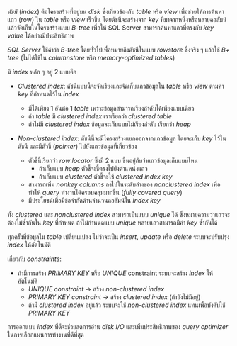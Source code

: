 
_ดัชนี_ (_index_) คือโครงสร้างที่อยู่บน _disk_ ซึ่งเกี่ยวข้องกับ _table_ หรือ _view_ เพื่อช่วยให้การค้นหาแถว (row) ใน _table_ หรือ _view_ เร็วขึ้น โดยดัชนีจะสร้างจาก _key_ ที่มาจากหนึ่งหรือหลายคอลัมน์ แล้วจัดเก็บในโครงสร้างแบบ _B-tree_ เพื่อให้ SQL Server สามารถค้นหาแถวที่ตรงกับ _key value_ ได้อย่างมีประสิทธิภาพ

_SQL Server_ ใช้คำว่า _B-tree_ โดยทั่วไปเพื่อหมายถึงดัชนีในแบบ _rowstore_ ซึ่งจริง ๆ แล้วใช้ _B+ tree_ (ไม่ได้ใช้ใน _columnstore_ หรือ _memory-optimized tables_)

มี _index_ หลัก ๆ อยู่ 2 แบบคือ

- _Clustered index_:  ดัชนีแบบนี้จะจัดเรียงและจัดเก็บแถวข้อมูลใน _table_ หรือ _view_ ตามค่า _key_ ที่กำหนดไว้ใน _index_  
	- มีได้เพียง 1 อันต่อ 1 _table_ เพราะข้อมูลสามารถเรียงลำดับได้เพียงแบบเดียว  
	- ถ้า _table_ มี _clustered index_ เราเรียกว่า _clustered table_  
	- ถ้าไม่มี _clustered index_ ข้อมูลจะเก็บแบบไม่เรียงลำดับ เรียกว่า _heap_  

- _Non-clustered index_:  ดัชนีนี้จะมีโครงสร้างแยกออกจากแถวข้อมูล โดยจะเก็บ _key_ ไว้ในดัชนี และมีตัวชี้ (_pointer_) ไปยังแถวข้อมูลที่เกี่ยวข้อง  
	- ตัวชี้นี้เรียกว่า _row locator_ ซึ่งมี 2 แบบ ขึ้นอยู่กับว่าแถวข้อมูลเก็บแบบไหน  
	  - ถ้าเก็บแบบ _heap_ ตัวชี้จะชี้ตรงไปยังตำแหน่งแถว  
	  - ถ้าเก็บแบบ _clustered_ ตัวชี้จะใช้ _clustered index key_  
	- สามารถเพิ่ม _nonkey columns_ ลงไปในระดับล่างของ _nonclustered index_ เพื่อทำให้ _query_ ทำงานได้ครอบคลุมมากขึ้น (_fully covered query_)  
	- มีประโยชน์เมื่อมีข้อจำกัดด้านจำนวนคอลัมน์ใน _index key_  

ทั้ง _clustered_ และ _nonclustered index_ สามารถเป็นแบบ _unique_ ได้ ซึ่งหมายความว่าแถวจะต้องไม่ซ้ำกันใน _key_ ที่กำหนด  ถ้าไม่กำหนดแบบ _unique_ หลายแถวสามารถมีค่า _key_ ซ้ำกันได้  

ทุกครั้งที่ข้อมูลใน _table_ เปลี่ยนแปลง ไม่ว่าจะเป็น _insert_, _update_ หรือ _delete_ ระบบจะปรับปรุง _index_ ให้อัตโนมัติ

เกี่ยวกับ _constraints_:  
- ถ้ามีการสร้าง _PRIMARY KEY_ หรือ _UNIQUE_ constraint ระบบจะสร้าง _index_ ให้อัตโนมัติ  
  - _UNIQUE constraint_ → สร้าง _non-clustered index_  
  - _PRIMARY KEY constraint_ → สร้าง _clustered index_ (ถ้ายังไม่มีอยู่)  
  - ถ้ามี _clustered index_ อยู่แล้ว ระบบจะใช้ _non-clustered index_ แทนเพื่อบังคับใช้ _PRIMARY KEY_  

การออกแบบ _index_ ที่ดีจะช่วยลดการอ่าน _disk I/O_ และเพิ่มประสิทธิภาพของ _query optimizer_ ในการเลือกแผนการทำงานที่ดีที่สุด
